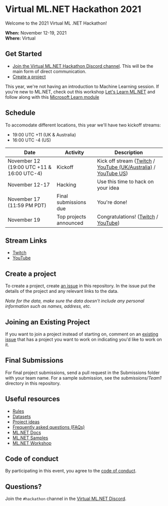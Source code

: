 # Virtual ML.NET Hackathon 2021

Welcome to the 2021 Virtual ML .NET Hackathon!

**When:** November 12-19, 2021  
**Where:** Virtual

## Get Started

- [Join the Virtual ML.NET Hackathon Discord channel](https://aka.ms/mlnet-hackathon-discord). This will be the main form of direct communication. 
- [Create a project](https://github.com/virtualmlnet/hackathon-2021/issues/new?assignees=&labels=&template=idea.md&title=ML.NET+Hackathon+Idea)

This year, we're not having an introduction to Machine Learning session. If you're new to ML.NET, check out this workshop [Let's Learn ML.NET](https://www.youtube.com/watch?v=sBHRd6e5ZBY) and follow along with this [Microsoft Learn module](https://docs.microsoft.com/learn/modules/predictive-maintenance-model-builder/)

## Schedule

To accomodate different locations, this year we'll have two kickoff streams:

- 19:00 UTC +11 (UK & Australia)
- 16:00 UTC -4 (US)

| Date | Activity | Description |
| --- | --- | --- |
| November 12 (19:00 UTC +11 & 16:00 UTC-4)  | Kickoff | Kick off stream ([Twitch](https://www.twitch.tv/virtualmlnet) / [YouTube (UK/Australia)](https://www.youtube.com/watch?v=7cLMwtDa0S4) / [YouTube US](https://www.youtube.com/watch?v=NofGYVdL49o))
| November 12-17 | Hacking | Use this time to hack on your idea
| November 17 (11:59 PM PDT) | Final submissions due | You're done!
| November 19  | Top projects announced | Congratulations! ([Twitch](https://www.twitch.tv/virtualmlnet) / [YouTube](https://www.youtube.com/watch?v=u7kzLUgCZvI))

## Stream Links

- [Twitch](https://www.twitch.tv/virtualmlnet)
- [YouTube](https://www.youtube.com/channel/UClv1sloNF4mzWQiQbemHXRw)

## <a id="create-project"></a> Create a project

To create a project, create [an issue](https://github.com/virtualmlnet/hackathon-2020/issues/new?assignees=&labels=&template=idea.md&title=ML.NET+Hackathon+Idea) in this repository. In the issue put the details of the project and any relevant links to the data.

*Note for the data, make sure the data doesn't include any personal information such as names, address, etc.*

## Joining an Existing Project

If you want to join a project instead of starting on, comment on an [existing issue](https://github.com/virtualmlnet/hackathon-2021/issues/) that has a project you want to work on indicating you'd like to work on it.

## Final Submissions

For final project submissions, send a pull request in the Submissions folder with your team name. For a sample submission, see the *submissions/Team1* directory in this repository.

## Useful resources

- [Rules](Rules.md)
- [Datasets](datasets.md)
- [Project ideas](project-ideas.md)
- [Frequently asked questions (FAQs)](FAQ.md)
- [ML.NET Docs](https://docs.microsoft.com/dotnet/machine-learning/)
- [ML.NET Samples](https://github.com/dotnet/machinelearning-samples)
- [ML.NET Workshop](https://aka.ms/mlnet-workshop-content)

## Code of conduct

By participating in this event, you agree to the [code of conduct](code-of-conduct.md).

## Questions?

Join the `#hackathon` channel in the [Virtual ML.NET Discord](https://aka.ms/mlnet-hackathon-discord).
